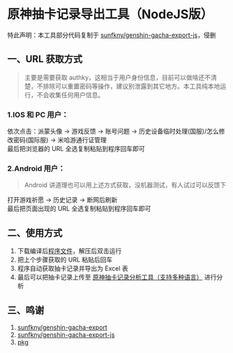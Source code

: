 # 原神抽卡记录导出工具（NodeJS版）

特此声明：本工具部分代码复制于 [sunfkny/genshin-gacha-export-js](https://github.com/sunfkny/genshin-gacha-export-js)，侵删

## 一、URL 获取方式

> 主要是需要获取 authky，这相当于用户身份信息，目前可以做啥还不清楚，不排除可以重置密码等操作，建议别泄露到其它地方。本工具纯本地运行，不会收集任何用户信息。

### 1.IOS 和 PC 用户：

依次点击：派蒙头像 -> 游戏反馈 -> 账号问题 -> 历史设备临时处理(国服)/怎么修改密码(国际服) -> 米哈游通行证管理  
最后把浏览器的 URL 全选复制粘贴到程序回车即可

### 2.Android 用户：

> Android 讲道理也可以用上述方式获取，没机器测试，有人试过可以反馈下

打开游戏祈愿 -> 历史记录 -> 断网后刷新  
最后把页面出现的 URL 全选复制粘贴到程序回车即可

## 二、使用方式

1. 下载编译后[程序文件](https://github.com/hjmmc/genshin-gacha-export-nodejs/releases)，解压后双击运行  
2. 把上个步骤获取的 URL 粘贴后回车
3. 程序自动获取抽卡记录并导出为 Excel 表
4. 最后可以把抽卡记录上传至 [原神抽卡记录分析工具（支持多种语言）](https://s.lhjmmc.cn/genshin/) 进行分析

## 三、鸣谢

1. [sunfkny/genshin-gacha-export](https://github.com/sunfkny/genshin-gacha-export)
2. [sunfkny/genshin-gacha-export-js](https://github.com/sunfkny/genshin-gacha-export-js)
3. [pkg](https://github.com/vercel/pkg)